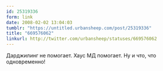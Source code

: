 ```yaml
---
id: 25319336
form: link
date: 2008-02-02 13:04:03
tumblr: "https://untitled.urbansheep.com/post/25319336"
title: "669576062"
linkurl: http://twitter.com/urbansheep/statuses/669576062
---
```

<p>Дарджилинг не помогает. Хаус МД помогает. Ну и что, что одновременно!</p>
